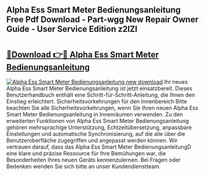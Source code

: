 ## Alpha Ess Smart Meter Bedienungsanleitung Free Pdf Download - Part-wgg New Repair Owner Guide - User Service Edition z2lZI

# <h2><a href="http://df19gj.blite.top/?on=Alpha+Ess+Smart+Meter+Bedienungsanleitung">🔗Download 👉🔴 Alpha Ess Smart Meter Bedienungsanleitung</a></h2>

[![Alpha Ess Smart Meter Bedienungsanleitung new download](https://i.imgur.com/lujVjoI.png)](http://df19gj.blite.top/?on=Alpha+Ess+Smart+Meter+Bedienungsanleitung)
Ihr neues Alpha Ess Smart Meter Bedienungsanleitung ist jetzt einsatzbereit. Dieses Benutzerhandbuch enthält eine Schritt-für-Schritt-Anleitung, die Ihnen den Einstieg erleichtert. Sicherheitsvorkehrungen für den Innenbereich Bitte beachten Sie alle Sicherheitsvorkehrungen, wenn Sie Ihren neuen Alpha Ess Smart Meter Bedienungsanleitung in Innenräumen verwenden. Zu den erweiterten Funktionen von Alpha Ess Smart Meter Bedienungsanleitung gehören mehrsprachige Unterstützung, Echtzeitübersetzung, anpassbare Einstellungen und automatische Synchronisierung, auf die alle über die Benutzeroberfläche zugegriffen und angepasst werden können. Wir vertrauen darauf, dass das Alpha Ess Smart Meter BedienungsanleitungD eine klare und präzise Ressource für Ihre Bemühungen war, die Besonderheiten Ihres neuen Geräts kennenzulernen. Bei Fragen oder Bedenken wenden Sie sich bitte an unser Kundendienstteam.
